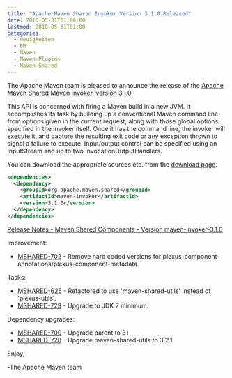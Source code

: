 ```yaml
---
title: "Apache Maven Shared Invoker Version 3.1.0 Released"
date: 2018-05-31T01:00:00
lastmod: 2018-05-31T01:00
categories:
  - Neuigkeiten
  - BM
  - Maven
  - Maven-Plugins
  - Maven-Shared
---
```

The Apache Maven team is pleased to announce the release of the 
[Apache Maven Shared Maven Invoker, version 3.1.0](https://maven.apache.org/shared/maven-invoker/)

This API is concerned with firing a Maven build in a new JVM. It accomplishes
its task by building up a conventional Maven command line from options given in
the current request, along with those global options specified in the invoker
itself. Once it has the command line, the invoker will execute it, and capture
the resulting exit code or any exception thrown to signal a failure to execute.
Input/output control can be specified using an InputStream and up to two
InvocationOutputHandlers.

You can download the appropriate sources etc. from the 
[download page](https://maven.apache.org/shared/maven-invoker/download.cgi).


```xml
<dependencies>
  <dependency>
    <groupId>org.apache.maven.shared</groupId>
    <artifactId>maven-invoker</artifactId>
    <version>3.1.0</version>
  </dependency>
</dependencies>
```

<!-- more -->

[Release Notes - Maven Shared Components - Version maven-invoker-3.1.0](https://issues.apache.org/jira/secure/ReleaseNote.jspa?version=12339250&styleName=Text&projectId=12317922)

Improvement:

 * [MSHARED-702](https://issues.apache.org/jira/browse/MSHARED-702) - Remove hard coded versions for plexus-component-annotations/plexus-component-metadata

Tasks:

 * [MSHARED-625](https://issues.apache.org/jira/browse/MSHARED-625) - Refactored to use 'maven-shared-utils' instead of 'plexus-utils'.
 * [MSHARED-729](https://issues.apache.org/jira/browse/MSHARED-729) - Upgrade to JDK 7 minimum.

Dependency upgrades:

 * [MSHARED-700](https://issues.apache.org/jira/browse/MSHARED-700) - Upgrade parent to 31
 * [MSHARED-728](https://issues.apache.org/jira/browse/MSHARED-728) - Upgrade maven-shared-utils to 3.2.1

Enjoy,

-The Apache Maven team 
